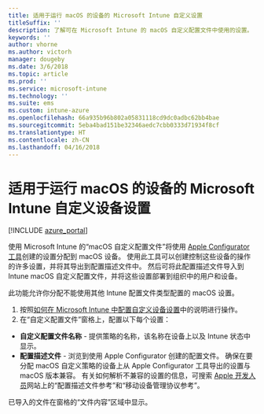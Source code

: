 ```yaml
---
title: 适用于运行 macOS 的设备的 Microsoft Intune 自定义设置
titleSuffix: ''
description: 了解可在 Microsoft Intune 的 macOS 自定义配置文件中使用的设置。
keywords: ''
author: vhorne
ms.author: victorh
manager: dougeby
ms.date: 3/6/2018
ms.topic: article
ms.prod: ''
ms.service: microsoft-intune
ms.technology: ''
ms.suite: ems
ms.custom: intune-azure
ms.openlocfilehash: 66a935b96b802a05831118cd9dc0adbc62bb4bae
ms.sourcegitcommit: 5eba4bad151be32346aedc7cbb0333d71934f8cf
ms.translationtype: HT
ms.contentlocale: zh-CN
ms.lasthandoff: 04/16/2018
---
```

# <a name="microsoft-intune-custom-device-settings-for-devices-running-macos"></a>适用于运行 macOS 的设备的 Microsoft Intune 自定义设备设置

[!INCLUDE [azure_portal](./includes/azure_portal.md)]

使用 Microsoft Intune 的“macOS 自定义配置文件”将使用 [Apple Configurator 工具](https://itunes.apple.com/app/apple-configurator-2/id1037126344?mt=12)创建的设置分配到 macOS 设备。 使用此工具可以创建控制这些设备的操作的许多设置，并将其导出到配置描述文件中。 然后可将此配置描述文件导入到 Intune macOS 自定义配置文件，并将这些设置部署到组织中的用户和设备。

此功能允许你分配不能使用其他 Intune 配置文件类型配置的 macOS 设置。


1. 按照[如何在 Microsoft Intune 中配置自定义设备设置](custom-settings-configure.md)中的说明进行操作。
2. 在“自定义配置文件”窗格上，配置以下每个设置：

- **自定义配置文件名称** - 提供策略的名称，该名称在设备上以及 Intune 状态中显示。
- **配置描述文件** - 浏览到使用 Apple Configurator 创建的配置文件。
确保在要分配 macOS 自定义策略的设备上从 Apple Configurator 工具导出的设置与 macOS 版本兼容。 有关如何解析不兼容的设置的信息，可搜索 [Apple 开发人员](https://developer.apple.com/)网站上的“配置描述文件参考”和“移动设备管理协议参考”。

已导入的文件在窗格的“文件内容”区域中显示。
